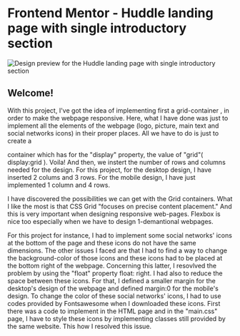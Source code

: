 

# Frontend Mentor - Huddle landing page with single introductory section

![Design preview for the Huddle landing page with single introductory section](./design/desktop-preview.jpg)

## Welcome!


With this project, I've got the idea of implementing first a grid-container ,
in order to make the webpage responsive. Here, what I have done was just to implement 
all the elements of the webpage (logo, picture, main text and social networks icons) 
in their proper places.
All we have to do is just to create  a <div> container which has for the "display" property, the value of "grid"( display:grid ). 
Voila! And then, we instert the number of rows and columns needed for the design.
For this project, for the desktop design, I have inserted 2 colums and 3 rows. 
For the mobile design,  I have just implemented 1 column and 4 rows.

I have discovered the possibilities we can get with the Grid containers. 
What I like the most is that CSS Grid "focuses on precise content placement."
 And this is very important when designing responsive web-pages. 
Flexbox is nice too especially when we have to design 1-demantional webpages.

For this project for instance, I had to implement some social networks' icons at the 
bottom of the page and these icons do not have the same dimensions. 
The other issues I faced are that I had to find a way to change the background-color of 
those icons and these icons had to be placed at the bottom right of the webpage. 
Concerning this latter, I resovlved the problem by using the "float" property float: right. 
I had also to reduce the space between these icons. For that, I defined a smaller margin for the desktop's
design of the webpage and defined margin:0 for the mobile's design.
To change the color of these social networks' icons, I had to use codes provided by Fontsawesome when I downloaded these icons.
First there was a code to implement in the HTML page and in the "main.css" page, I have to style these icons by implementing classes 
still provided by the same website. This how I resolved this issue.



